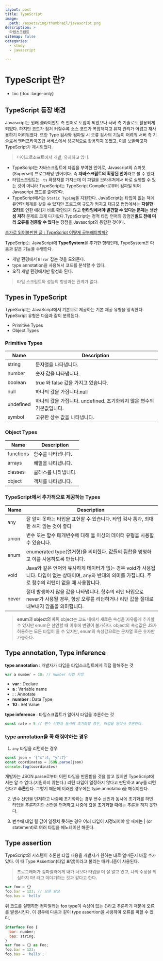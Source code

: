 ```yaml
---
layout: post
title: TypeScript
image:
  path: /assets/img/thumbnail/javascript.png
description: >
  타입스크립트
sitemap: false
categories:
  - study
  - javascript

---
```

# TypeScript 란?

* toc
{:toc .large-only}

## TypeScript 등장 배경
Javascript는 원래 클라이언트 측 언어로 도입이 되었으나 서버 측 기술로도 활용되게 되었다. 하지만 코드가 점처 커질수록 소스 코드가 복잡해지고 유지 관리가 어렵고 재사용하기 어려워졌다. 또한 Type 검사와 컴파일 시 오류 검사의 기능이 어려워 서버 측 기술로서 엔터프라이즈급 서비스에서 성공적으로 활용되지 못했고, 이를 보완하고자 TypeScript가 제시되었다.

> 마이크로소프트에서 개발, 유지하고 있다.

- TypeScript는 자바스크립트에 타입을 부여한 언어로, Javascript의 슈퍼셋(Superset) 프로그래밍 언어이다. 즉 **자바스크립트의 확장된 언어**라고 볼 수 있다.
- 타입스크립트는 `.ts` 확장자를 가지는데 이 파일을 브라우저에서 바로 실행할 수 있는 것이 아니라 TypeScript는 TypeScript Compiler로부터 컴파일 되어 Javascript 코드를 출력한다.
- TypeScript에서는 `Static Typing`을 지원한다. JavaScript는 타입이 없는 덕에 유연한 체계를 갖출 수 있지만 프로그램 규모가 커지고 대규모 협업에서는 **자잘한 오타**로 인한 에러가 바로 확인되지 않고 **런타임에서야 발견할 수 있다는 문제**는 **생산성 저하** 문제로 크게 다가왔다.TypeScript는 정적 타입 언어의 장점인**빌드 전에 미리 오류를 검증할 수 있다**는 장점을 Javascript와 통합한 것이다.

[추가로 읽어볼만한 글 : TypeScript 어떻게 공부해야할까?](https://yozm.wishket.com/magazine/detail/1376/)



TypeScript는 JavaScript에 **TypeSystem**을 추가한 형태인데, TypeSystem은 다음과 같은 기능을 수행한다.

- 개발 환경에서 `Error` 잡는 것을 도와준다.
- type annotation을 사용해서 코드를 분석할 수 있다.
- 오직 개발 환경에서만 활성화 된다.
> 타입 스크립트와 성능의 향상과는 관계가 없다.

## Types in TypeScript

TypeScript는 JavaScript에서 기본으로 제공하는 기본 제공 유형을 상속한다. TypeScript 유형은 다음과 같이 분류된다.
- Primitive Types
- Object Types

### Primitive Types

|Name|Description|
|--|--|
|string|문자열을 나타냅니다.|
|number|숫자 값을 나타냅니다.|
|boolean|true 와 false 값을 가지고 있습니다.|
|null|하나의 값을 가집니다.null|
|undefined|하나의 값을 가집니다. undefined. 초기화되지 않은 변수의 기본값입니다.|
|symbol|고유한 상수 값을 나타냅니다.|


### Object Types

|Name|Description|
|--|--|
|functions|함수를 나타냅니다.|
|arrays|배열을 나타냅니다.|
|classes|클래스를 나타냅니다.|
|object|객체를 나타냅니다.|

### TypeScript에서 추가적으로 제공하는 Types

|Name|Description|
|--|--|
|any|잘 알지 못하는 타입을 표현할 수 있습니다. 타입 검사 통과, 최대한 쓰지 않는 것이 좋다|
|union|변수 또는 함수 매개변수에 대해 둘 이상의 데이터 유형을 사용할 수 있습니다.|
|enum|enumerated type(열거형)을 의미한다. 값들의 집합을 명명하고 이를 사용하도록 만듭니다.|
|void|Java와 같은 언어와 유사하게 데이터가 없는 경우 void가 사용됩니다. 타입이 없는 상태이며, any와 반대의 의미를 가집니다. 주로 함수의 리턴이 없을 때 사용합니다.|
|never|절대 발생하지 않을 값을 나타냅니다. 함수의 리턴 타입으로 never가 사용될 경우, 항상 오류를 리턴하거나 리턴 값을 절대로 내보내지 않음을 의미합니다.|

> **enum과 object의 차이**
object는 코드 내에서 새로운 속성을 자유롭게 추가할 수 있지만 enum은 선언할 때 이후에 변경이 불가하다.
object의 속성값은 JS가 허용하는 모든 타입이 올 수 있지만, enum의 속성값으로는 문자열 혹은 숫자만 가능하다.

## Type annotation, Type inference
**type annotation** : 개발자가 타입을 타입스크립트에게 직접 말해주는 것

```javascript
var a number = 10; // number 타입 지정
```
- **var** : Declare
- **a** : Variable name
- **:** : Annotate
- **number** : Data Type
- **10** : Set Value

**type inference** : 타입스크립트가 알아서 타입을 추론하는 것

```javascript
const rate = 5 // 변수 선언과 동시에 초기화할 경우, 타입을 알아서 추론한다.
```

### type annotation을 꼭 해줘야하는 경우
1. `any` 타입을 리턴하는 경우
```javascript
const json = '{"x":4, "y":7}'
const coordinates = JSON.parse(json)
console.log(coordinates)
```
개발자는 JSON.parse로부터 어떤 타입을 반환받을 것을 알고 있지만 TypeScript에서는 알 수 없다.(지원하지 않는다.) 리턴 타입이 일정하지 않다고 판단하고 any를 리턴한다고 **추론**한다. 그렇기 때문에 이러한 경우에는 type annotation을 해줘야한다.

2. 변수 선언을 먼저하고 나중에 초기화하는 경우
변수 선언과 동시에 초기화를 하면 타입을 추론하지만 선언을 먼저하고 나중에 값을 초기화할 때에는 추론을 하지 못한다.

3. 변수에 대입 될 값이 일정치 못하는 경우
여러 타입이 지정되어야 할 때에는 | (or statement)로 여러 타입을 에노테이션 해준다.

## Type assertion
TypeScript의 시스템이 추론한 타입 내용을 개발자가 원하는 대로 얼마든지 바꿀 수가 있다. 이 때 Type Assertion(타입 표명)이라고 불리는 매커니즘이 사용된다.
> 프로그래머가 컴파일러에게 내가 너보다 타입을 더 잘 알고 있고, 나의 주장을 의심하지 마! 라고 이야기하는 것과 같다고 한다.

```javascript
var foo = {}
foo.bar = 123; // 오류 발생
foo.bas = 'hello'
```
위 코드를 실행하면 컴파일러는 foo type이 속성이 없는 {}라고 추론하기 때문에 오류를 발생시킨다. 이 경우에 다음과 같이 type assertion을 사용하여 오류를 피할 수 있다.

```javascript
interface Foo {
  bar: number;
  bas: string;
}
var foo = {} as Foo;
foo.bar = 123;
foo.bas = 'hello';
```
